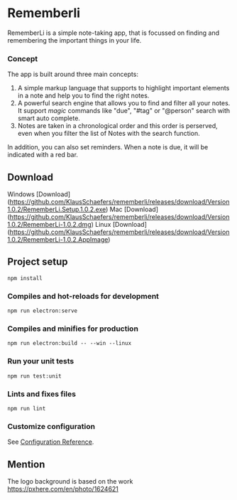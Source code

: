 # Rememberli

 RememberLi is a simple note-taking app, that is focussed on finding and remembering the important things in your life.

### Concept

The app is built around three main concepts:

1. A simple markup language that supports to highlight important elements in a note and help you to find the right notes.
2. A powerful search engine that allows you to find and filter all your notes. It support *magic* commands like "due", "#tag" or "@person" search with smart auto complete.
3. Notes are taken in a chronological order and this order is perserved, even when you filter the list of Notes with the search function.

In addition, you can also set reminders. When a note is due, it will be indicated with a red bar.

## Download
Windows [Download] (https://github.com/KlausSchaefers/rememberli/releases/download/Version1.0.2/RememberLi.Setup.1.0.2.exe)
Mac [Download] (https://github.com/KlausSchaefers/rememberli/releases/download/Version1.0.2/RememberLi-1.0.2.dmg)
Linux [Download] (https://github.com/KlausSchaefers/rememberli/releases/download/Version1.0.2/RememberLi-1.0.2.AppImage)

## Project setup
```
npm install
```

### Compiles and hot-reloads for development
```
npm run electron:serve 
```

### Compiles and minifies for production
```
npm run electron:build -- --win --linux
```

### Run your unit tests
```
npm run test:unit
```

### Lints and fixes files
```
npm run lint
```

### Customize configuration
See [Configuration Reference](https://cli.vuejs.org/config/).



## Mention
The logo background is based on the work https://pxhere.com/en/photo/1624621
